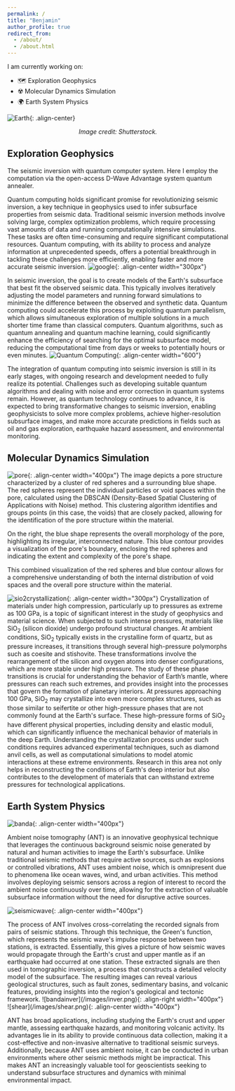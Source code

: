 ```yaml
---
permalink: /
title: "Benjamin"
author_profile: true
redirect_from: 
  - /about/
  - /about.html
---
```




I am currently working on:
- 🗺️ Exploration Geophysics
- ☢️ Molecular Dynamics Simulation
- 🌍 Earth System Physics



![Earth](/images/earth.jpg){: .align-center}

<div style="clear: both;"></div>
<p style="text-align: center;"><em>Image credit: Shutterstock.</em></p>


## Exploration Geophysics



The seismic inversion with quantum computer system. Here I employ the computation via the open-access D-Wave Advantage system quantum annealer.


Quantum computing holds significant promise for revolutionizing seismic inversion, a key technique in geophysics used to infer subsurface properties from seismic data. Traditional seismic inversion methods involve solving large, complex optimization problems, which require processing vast amounts of data and running computationally intensive simulations. These tasks are often time-consuming and require significant computational resources. Quantum computing, with its ability to process and analyze information at unprecedented speeds, offers a potential breakthrough in tackling these challenges more efficiently, enabling faster and more accurate seismic inversion.
![google](/images/google.jpg){: .align-center width="300px"}


In seismic inversion, the goal is to create models of the Earth's subsurface that best fit the observed seismic data. This typically involves iteratively adjusting the model parameters and running forward simulations to minimize the difference between the observed and synthetic data. Quantum computing could accelerate this process by exploiting quantum parallelism, which allows simultaneous exploration of multiple solutions in a much shorter time frame than classical computers. Quantum algorithms, such as quantum annealing and quantum machine learning, could significantly enhance the efficiency of searching for the optimal subsurface model, reducing the computational time from days or weeks to potentially hours or even minutes.
![Quantum Computing](/images/result10loops.png){: .align-center width="600"}

The integration of quantum computing into seismic inversion is still in its early stages, with ongoing research and development needed to fully realize its potential. Challenges such as developing suitable quantum algorithms and dealing with noise and error correction in quantum systems remain. However, as quantum technology continues to advance, it is expected to bring transformative changes to seismic inversion, enabling geophysicists to solve more complex problems, achieve higher-resolution subsurface images, and make more accurate predictions in fields such as oil and gas exploration, earthquake hazard assessment, and environmental monitoring.

## Molecular Dynamics Simulation
![pore](/images/atoms.png){: .align-center width="400px"}
The image depicts a pore structure characterized by a cluster of red spheres and a surrounding blue shape. The red spheres represent the individual particles or void spaces within the pore, calculated using the DBSCAN (Density-Based Spatial Clustering of Applications with Noise) method. This clustering algorithm identifies and groups points (in this case, the voids) that are closely packed, allowing for the identification of the pore structure within the material.

On the right, the blue shape represents the overall morphology of the pore, highlighting its irregular, interconnected nature. This blue contour provides a visualization of the pore's boundary, enclosing the red spheres and indicating the extent and complexity of the pore's shape.

This combined visualization of the red spheres and blue contour allows for a comprehensive understanding of both the internal distribution of void spaces and the overall pore structure within the material.

![sio2crystallization](/images/sio2crystallization.png){: .align-center width="300px"}
Crystallization of materials under high compression, particularly up to pressures as extreme as 100 GPa, is a topic of significant interest in the study of geophysics and material science. When subjected to such intense pressures, materials like SiO<sub>2</sub> (silicon dioxide) undergo profound structural changes. At ambient conditions, SiO<sub>2</sub> typically exists in the crystalline form of quartz, but as pressure increases, it transitions through several high-pressure polymorphs such as coesite and stishovite. These transformations involve the rearrangement of the silicon and oxygen atoms into denser configurations, which are more stable under high pressure. The study of these phase transitions is crucial for understanding the behavior of Earth’s mantle, where pressures can reach such extremes, and provides insight into the processes that govern the formation of planetary interiors.
At pressures approaching 100 GPa, SiO<sub>2</sub> may crystallize into even more complex structures, such as those similar to seifertite or other high-pressure phases that are not commonly found at the Earth's surface. These high-pressure forms of SiO<sub>2</sub> have different physical properties, including density and elastic moduli, which can significantly influence the mechanical behavior of materials in the deep Earth. Understanding the crystallization process under such conditions requires advanced experimental techniques, such as diamond anvil cells, as well as computational simulations to model atomic interactions at these extreme environments. Research in this area not only helps in reconstructing the conditions of Earth's deep interior but also contributes to the development of materials that can withstand extreme pressures for technological applications.

## Earth System Physics

![banda](/images/bandaarc.png){: .align-center width="400px"}
<div style="clear: both;"></div>

Ambient noise tomography (ANT) is an innovative geophysical technique that leverages the continuous background seismic noise generated by natural and human activities to image the Earth's subsurface. Unlike traditional seismic methods that require active sources, such as explosions or controlled vibrations, ANT uses ambient noise, which is omnipresent due to phenomena like ocean waves, wind, and urban activities. This method involves deploying seismic sensors across a region of interest to record the ambient noise continuously over time, allowing for the extraction of valuable subsurface information without the need for disruptive active sources.

![seismicwave](/images/seismicwave.png){: .align-center width="400px"}
<div style="clear: both;"></div>
The process of ANT involves cross-correlating the recorded signals from pairs of seismic stations. Through this technique, the Green's function, which represents the seismic wave's impulse response between two stations, is extracted. Essentially, this gives a picture of how seismic waves would propagate through the Earth's crust and upper mantle as if an earthquake had occurred at one station. These extracted signals are then used in tomographic inversion, a process that constructs a detailed velocity model of the subsurface. The resulting images can reveal various geological structures, such as fault zones, sedimentary basins, and volcanic features, providing insights into the region's geological and tectonic framework.
![bandainver](/images/inver.png){: .align-right width="400px"}
<div style="clear: both;"></div>
![shear](/images/shear.png){: .align-center width="400px"}

ANT has broad applications, including studying the Earth's crust and upper mantle, assessing earthquake hazards, and monitoring volcanic activity. Its advantages lie in its ability to provide continuous data collection, making it a cost-effective and non-invasive alternative to traditional seismic surveys. Additionally, because ANT uses ambient noise, it can be conducted in urban environments where other seismic methods might be impractical. This makes ANT an increasingly valuable tool for geoscientists seeking to understand subsurface structures and dynamics with minimal environmental impact.

